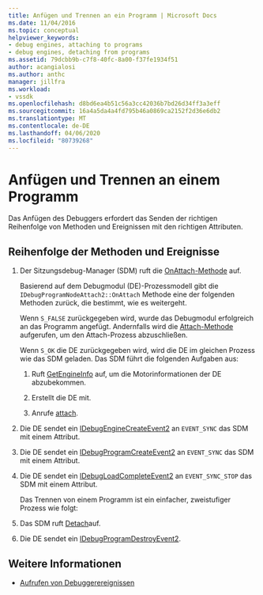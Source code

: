 ```yaml
---
title: Anfügen und Trennen an ein Programm | Microsoft Docs
ms.date: 11/04/2016
ms.topic: conceptual
helpviewer_keywords:
- debug engines, attaching to programs
- debug engines, detaching from programs
ms.assetid: 79dcbb9b-c7f8-40fc-8a00-f37fe1934f51
author: acangialosi
ms.author: anthc
manager: jillfra
ms.workload:
- vssdk
ms.openlocfilehash: d8bd6ea4b51c56a3cc42036b7bd26d34ff3a3eff
ms.sourcegitcommit: 16a4a5da4a4fd795b46a0869ca2152f2d36e6db2
ms.translationtype: MT
ms.contentlocale: de-DE
ms.lasthandoff: 04/06/2020
ms.locfileid: "80739268"
---
```

# <a name="attaching-and-detaching-to-a-program"></a>Anfügen und Trennen an einem Programm
Das Anfügen des Debuggers erfordert das Senden der richtigen Reihenfolge von Methoden und Ereignissen mit den richtigen Attributen.

## <a name="sequence-of-methods-and-events"></a>Reihenfolge der Methoden und Ereignisse

1. Der Sitzungsdebug-Manager (SDM) ruft die [OnAttach-Methode](../../extensibility/debugger/reference/idebugprogramnodeattach2-onattach.md) auf.

    Basierend auf dem Debugmodul (DE)-Prozessmodell gibt die `IDebugProgramNodeAttach2::OnAttach` Methode eine der folgenden Methoden zurück, die bestimmt, wie es weitergeht.

    Wenn `S_FALSE` zurückgegeben wird, wurde das Debugmodul erfolgreich an das Programm angefügt. Andernfalls wird die [Attach-Methode](../../extensibility/debugger/reference/idebugengine2-attach.md) aufgerufen, um den Attach-Prozess abzuschließen.

    Wenn `S_OK` die DE zurückgegeben wird, wird die DE im gleichen Prozess wie das SDM geladen. Das SDM führt die folgenden Aufgaben aus:

   1. Ruft [GetEngineInfo](../../extensibility/debugger/reference/idebugprogramnode2-getengineinfo.md) auf, um die Motorinformationen der DE abzubekommen.

   2. Erstellt die DE mit.

   3. Anrufe [attach](../../extensibility/debugger/reference/idebugengine2-attach.md).

2. Die DE sendet ein [IDebugEngineCreateEvent2](../../extensibility/debugger/reference/idebugenginecreateevent2.md) an `EVENT_SYNC` das SDM mit einem Attribut.

3. Die DE sendet ein [IDebugProgramCreateEvent2](../../extensibility/debugger/reference/idebugprogramcreateevent2.md) an `EVENT_SYNC` das SDM mit einem Attribut.

4. Die DE sendet ein [IDebugLoadCompleteEvent2](../../extensibility/debugger/reference/idebugloadcompleteevent2.md) an `EVENT_SYNC_STOP` das SDM mit einem Attribut.

   Das Trennen von einem Programm ist ein einfacher, zweistufiger Prozess wie folgt:

5. Das SDM ruft [Detach](../../extensibility/debugger/reference/idebugprogram2-detach.md)auf.

6. Die DE sendet ein [IDebugProgramDestroyEvent2](../../extensibility/debugger/reference/idebugprogramdestroyevent2.md).

## <a name="see-also"></a>Weitere Informationen
- [Aufrufen von Debuggerereignissen](../../extensibility/debugger/calling-debugger-events.md)
